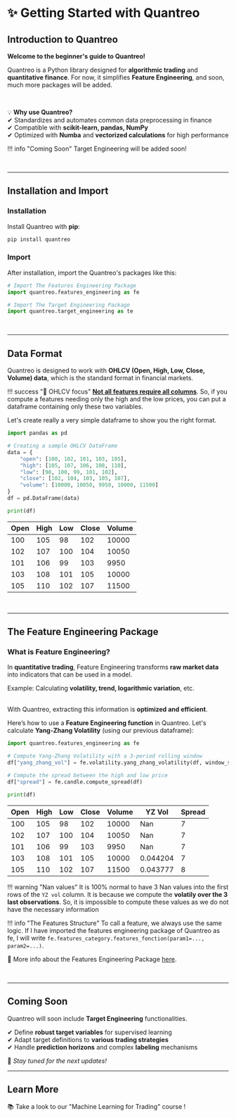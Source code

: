 # ✨ **Getting Started with Quantreo**

##  **Introduction to Quantreo**

**Welcome to the beginner's guide to Quantreo!**  

Quantreo is a Python library designed for **algorithmic trading** and **quantitative finance**. For now, it simplifies **Feature Engineering**, and soon, much more packages will be added.  

<br> 

💡 **Why use Quantreo?**  
✔ Standardizes and automates common data preprocessing in finance  
✔ Compatible with **scikit-learn, pandas, NumPy**  
✔ Optimized with **Numba** and **vectorized calculations** for high performance  

!!! info "Coming Soon"
    Target Engineering will be added soon!

<br>

---

## **Installation and Import**

### **Installation**
Install Quantreo with **pip**:

```bash
pip install quantreo
```

### **Import**
After installation, import the Quantreo's packages like this:

```python
# Import The Features Engineering Package
import quantreo.features_engineering as fe

# Import The Target Engineering Package
import quantreo.target_engineering as te
```
<br>


---
## **Data Format**

Quantreo is designed to work with **OHLCV (Open, High, Low, Close, Volume) data**, which is the standard format in financial markets.  


!!! success "🔗 OHLCV focus"
    <u>**Not all features require all columns**</u>. So, if you compute a features needing only the high and the low prices, you can put a dataframe containing only these two variables.
     

Let's create really a very simple dataframe to show you the right format.
```python
import pandas as pd

# Creating a sample OHLCV DataFrame
data = {
    "open": [100, 102, 101, 103, 105],
    "high": [105, 107, 106, 108, 110],
    "low": [98, 100, 99, 101, 102],
    "close": [102, 104, 103, 105, 107],
    "volume": [10000, 10050, 9950, 10000, 11500]
}
df = pd.DataFrame(data)

print(df)
```

| Open | High | Low | Close | Volume |
|------|------|-----|-------|--------|
| 100  | 105  |  98 |  102  | 10000  |
| 102  | 107  | 100 |  104  | 10050  |
| 101  | 106  |  99 |  103  | 9950   |
| 103  | 108  | 101 |  105  | 10000  |
| 105  | 110  | 102 |  107  | 11500  |

<br>

---

## **The Feature Engineering Package**

### **What is Feature Engineering?**
In **quantitative trading**, Feature Engineering transforms **raw market data** into indicators that can be used in a model.

Example: Calculating **volatility, trend, logarithmic variation**, etc.  
<br>

With Quantreo, extracting this information is **optimized and efficient**.


Here’s how to use a **Feature Engineering function** in Quantreo. Let's calculate **Yang-Zhang Volatility** (using our previous dataframe):

```python
import quantreo.features_engineering as fe

# Compute Yang-Zhang Volatility with a 3-period rolling window
df["yang_zhang_vol"] = fe.volatility.yang_zhang_volatility(df, window_size=3)

# Compute the spread between the high and low price
df["spread"] = fe.candle.compute_spread(df)

print(df)
```

| Open | High | Low | Close | Volume | YZ Vol   | Spread |
|------|------|-----|-------|--------|----------|--------|
| 100  | 105  |  98 |  102  | 10000  | Nan      | 7      |
| 102  | 107  | 100 |  104  | 10050  | Nan      | 7      |
| 101  | 106  |  99 |  103  | 9950   | Nan      | 7      |
| 103  | 108  | 101 |  105  | 10000  | 0.044204 | 7      |
| 105  | 110  | 102 |  107  | 11500  | 0.043777 | 8      |


!!! warning "Nan values"
    It is 100% normal to have 3 Nan values into the first rows of the `YZ vol` column. It is because we compute the **volatily over the 3 last observations**. So, it is impossible to compute these values as we do not have the necessary information

!!! info "The Features Structure"
    To call a feature, we always use the same logic. If I have imported the features engineering package of Quantreo as fe, I will write
    `fe.features_category.features_fonction(param1=..., param2=...)`.

📢 More info about the Features Engineering Package [here](../FEATURES%20ENGINEERING/Get_Started.md).


<br>

---

## **Coming Soon**

Quantreo will soon include **Target Engineering** functionalities.

✔ Define **robust target variables** for supervised learning  
✔ Adapt target definitions to **various trading strategies**  
✔ Handle **prediction horizons** and complex **labeling** mechanisms  

📢 *Stay tuned for the next updates!*

---

## **Learn More**

📚 Take a look to our "Machine Learning for Trading" course !
